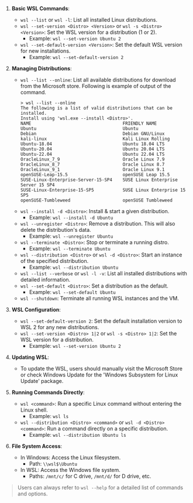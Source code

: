 1. **Basic WSL Commands**:

   -  `wsl --list` or `wsl -l`: List all installed Linux distributions.
   -  `wsl --set-version <Distro> <Version>` or `wsl -s <Distro> <Version>`: Set the WSL version for a distribution (1 or 2).
      -  Example: `wsl --set-version Ubuntu 2`
   -  `wsl --set-default-version <Version>`: Set the default WSL version for new installations.
      -  Example: `wsl --set-default-version 2`

1. **Managing Distributions**:

   -  `wsl --list --online`: List all available distributions for download from the Microsoft store. Following is example of output of the command.
      ```
      > wsl --list --online
      The following is a list of valid distributions that can be installed.
      Install using 'wsl.exe --install <Distro>'.
      NAME                                   FRIENDLY NAME
      Ubuntu                                 Ubuntu
      Debian                                 Debian GNU/Linux
      kali-linux                             Kali Linux Rolling
      Ubuntu-18.04                           Ubuntu 18.04 LTS
      Ubuntu-20.04                           Ubuntu 20.04 LTS
      Ubuntu-22.04                           Ubuntu 22.04 LTS
      OracleLinux_7_9                        Oracle Linux 7.9
      OracleLinux_8_7                        Oracle Linux 8.7
      OracleLinux_9_1                        Oracle Linux 9.1
      openSUSE-Leap-15.5                     openSUSE Leap 15.5
      SUSE-Linux-Enterprise-Server-15-SP4    SUSE Linux Enterprise Server 15 SP4
      SUSE-Linux-Enterprise-15-SP5           SUSE Linux Enterprise 15 SP5
      openSUSE-Tumbleweed                    openSUSE Tumbleweed
      ```
   -  `wsl --install -d <Distro>`: Install & start a given distribution.
      -  Example: `wsl --install -d Ubuntu`
   -  `wsl --unregister <Distro>`: Remove a distribution. This will also delete the distribution's data.
      -  Example: `wsl --unregister Ubuntu`
   -  `wsl --terminate <Distro>`: Stop or terminate a running distro.
      -  Example: `wsl --terminate Ubuntu`
   -  `wsl --distribution <Distro>` or `wsl -d <Distro>`: Start an instance of the specified distribution.
      -  Example: `wsl --distribution Ubuntu`
   -  `wsl --list --verbose` or `wsl -l -v`: List all installed distributions with detailed information.
   -  `wsl --set-default <Distro>`: Set a distribution as the default.
      -  Example: `wsl --set-default Ubuntu`
   -  `wsl --shutdown`: Terminate all running WSL instances and the VM.

1. **WSL Configuration**:

   -  `wsl --set-default-version 2`: Set the default installation version to WSL 2 for any new distributions.
   -  `wsl --set-version <Distro> 1|2` or `wsl -s <Distro> 1|2`: Set the WSL version for a distribution.
      -  Example: `wsl --set-version Ubuntu 2`

1. **Updating WSL**:

   -  To update the WSL, users should manually visit the Microsoft Store or check Windows Update for the 'Windows Subsystem for Linux Update' package.

1. **Running Commands Directly**:

   -  `wsl <command>`: Run a specific Linux command without entering the Linux shell.
      -  Example: `wsl ls`
   -  `wsl --distribution <Distro> <command>` or `wsl -d <Distro> <command>`: Run a command directly on a specific distribution.
      -  Example: `wsl --distribution Ubuntu ls`

1. **File System Access**:
   -  In Windows: Access the Linux filesystem.
      -  Path: `\\wsl$\Ubuntu`
   -  In WSL: Access the Windows file system.
      -  Paths: `/mnt/c/` for C drive, `/mnt/d/` for D drive, etc.

> Users can always refer to `wsl --help` for a detailed list of commands and options.
